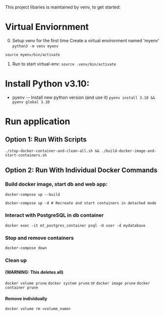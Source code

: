 This project libaries is maintained by venv, to get started:

# Virtual Enviornment

0. Setup venv for the first time
   Create a virtual environment named 'myenv'
   `python3 -m venv myenv`

`source myenv/bin/activate`

1. Run to start virtual-env:
   `source .venv/bin/activate`

# Install Python v3.10:

- pyenv
  -- Install new python version (and use it)
  `pyenv install 3.10 && pyenv global 3.10`

# Run application

## Option 1: Run With Scripts

`./stop-docker-container-and-clean-all.sh && ./build-docker-image-and-start-containers.sh`

## Option 2: Run With Individual Docker Commands

### Build docker image, start db and web app:

`docker-compose up --build`

`docker-compose up -d # Recreate and start containers in detached mode`

### Interact with PostgreSQL in db container

`docker exec -it mt_postgres_container psql -U user -d mydatabase`

### Stop and remove containers

`docker-compose down`

### Clean up

#### (WARNING: This deletes all)

`docker volume prune`
`docker system prune`
or
`docker image prune`
`docker container prune`

#### Remove individually

`docker volume rm <volume_name>`
